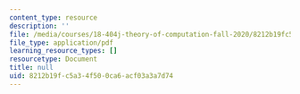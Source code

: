 ```yaml
---
content_type: resource
description: ''
file: /media/courses/18-404j-theory-of-computation-fall-2020/8212b19fc5a34f500ca6acf03a3a7d74_MIT18_404f20_lec16.pdf
file_type: application/pdf
learning_resource_types: []
resourcetype: Document
title: null
uid: 8212b19f-c5a3-4f50-0ca6-acf03a3a7d74
---
```

